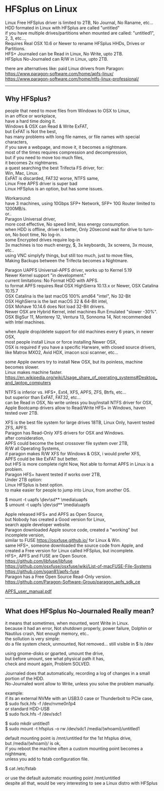 # HFSplus on Linux

Linux Free HFSplus driver is limited to 2TB, No Journal, No Raname, etc... </br>
HDD formated in Linux with HFSplus are called "untitled" </br>
if you have multiple drives/partitions when mounted are called: "untitled1", 2, 3, etc..., </br>
Requires Real OSX 10.6 or Newer to rename HFSplus HHDs, Drives or Partitions. </br>
HFS+ Journaled can be Read in Linux, No Write, upto 2TB. </br>
HFSplus No-Journaled can R/W in Linux, upto 2TB. </br>

there are alternatives like: paid Linux drivers from Paragon: </br> 
https://www.paragon-software.com/home/apfs-linux/ </br>
https://www.paragon-software.com/home/ntfs-linux-professional/ </br>

----------

## Why HFSplus? 

people that need to move files from Windows to OSX to Linux, </br>
in an office or workplace, </br>
have a hard time doing it. </br>
Windows & OSX can Read & Write ExFAT, </br>
but ExFAT is Not the best, </br>
has many problems with long file names, or file names with special characters, </br>
if you save a webpage, and move it, it becomes a nightmare. </br>
most of the times requires compression and decompression, </br>
but if you need to move too much files, </br>
it becomes 2x nightmares. </br>
a quest searching the best Trifecta FS driver, for: </br>
Win, Mac, Linux. </br>
ExFAT is discarded, FAT32 worse, NTFS same, </br>
Linux Free APFS driver is super bad </br>
Linux HFSplus is an option, but has some issues. </br>

Workaround: </br>
have 3 machines, using 10Gbps SFP+ Network, SFP+ 10G Router limited to 1200MB/s. </br>
or.. </br>
Paragon Universal driver, </br>
more cost effective, No speed limit, less energy consumption. </br>
when HDD is offline, driver is better, Only 20second wait for drive to turn-on, No boot time, No log-in. </br>
some Encrypted drives require log-in </br>
3x machines is too much energy, $, 3x keyboards, 3x screens, 3x mouse, etc.. </br>
using VNC simplyfy things, but still too much, just to move files, </br>
Making Backups between the Trifecta becomes a Nightmare. </br>

Paragon UAPFS Universal-APFS driver, works up to Kernel 5.19 </br>
Newer Kernel support "in development." </br>
current limitations: No Format HDD with APFS. </br>
to format APFS requires Real OSX HighSierra 10.13.x or Newer, OSX Catalina 10.15.7 </br>
OSX Catalina is the last macOS 100% amd64 "intel", No 32-Bit </br>
OSX HighSierra is the last macOS 32 & 64-Bit intel, </br>
OSX Mohave 10.14.6 does Not load 32-Bit drivers. </br>
Newer OSX are Hybrid Kernel, intel machines Run Emulated "slower -30%". </br>
OSX BigSur 11, Monterey 12, Ventura 13, Sonnoma 14, Not recommended with Intel machines. </br>

when Apple drop/delete support for old machines every 6 years, in newer OSX, </br>
most people install Linux or force installing Newer OSX, </br>
OSX is required if you have a specific Harware, with closed source drivers, </br>
like Matrox MXO2, Avid HDX, imacon scsi scanner, etc... </br>

some Apple owners try to install New OSX, but its poinless, machine becomes slower. </br>
Linux makes machine faster. </br>
https://en.wikipedia.org/wiki/Usage_share_of_operating_systems#Desktop_and_laptop_computers </br>

NTFS is inferior vs. HFS+, Ext4, XFS, APFS, ZFS, Btrfs, etc... </br>
but superior than ExFAT, FAT32, etc... </br>
can be Read in OSX, No write unless you buy/install NTFS driver for OSX, </br>
Apple Bootcamp drivers allow to Read/Write HFS+ in Windows, haven tested over 2TB. </br>

XFS is the best file system for large drives 18TB, Linux Only, havent tested ZFS, APFS. </br>
Paragon has Read-Only XFS drivers for OSX and Windows. </br>
after consideration, </br>
APFS could become the best crossover file system over 2TB, </br>
R/W all Operating Systems, </br>
if paragon makes R/W XFS for Windows & OSX, i would prefer XFS, </br>
APFS could be like ExFAT but better. </br>
but HFS is more complete right Now, Not able to format APFS in Linux is a problem. </br>
Paragon HFS+ havent tested if works over 2TB, </br>
Under 2TB option: </br>
Linux HFSplus is best option. </br>
to make easier for people to jump into Linux, from another OS. </br>

$ mount -t uapfs \ḑev\sd** \media\uapfs </br>
$ umount -t uapfs \ḑev\sd** \media\uapfs </br>

Apple released HFS+ and APFS as Open Source, </br>
but Nobody has created a Good version for Linux, </br>
search apple developer website. </br>
Paragon downloaded Apple source code, created a "working" but incomplete version, </br>
similar to FUSE https://osxfuse.github.io/ for Linux & Win. </br>
same HFS+, someone downloaded the source code from Apple, and created a Free version for Linux called HFSplus, but incomplete. </br>
HFS+, APFS and FUSE are Open Source. </br>
https://github.com/libfuse/libfuse </br>
https://github.com/osxfuse/osxfuse/wiki/List-of-macFUSE-File-Systems </br>
https://github.com/sgan81/apfs-fuse </br>
Paragon has a Free Open Source Read-Only version. </br>
https://github.com/Paragon-Software-Group/paragon_apfs_sdk_ce </br>

[APFS_user_manual.pdf](https://github.com/juanpc2018/HFSplus-on-Linux/files/13272392/APFS_user_manual.pdf)

----------

## What does HFSplus No-Journaled Really mean?

it means that sometimes, when mounted, wont Write in Linux. </br>
because it had an error, Not shutdown properly, power failure, Dolphin or Nautilus crash, Not enough memory, etc..  </br>
the sollution is very simple: </br>
do a file system check, unmounted, Not removed... still visible in $ ls /dev </br>

using gnome-disks or gparted, umount the drive,  </br>
but before umount, see what physical path it has, </br>
check and mount again, Problem SOLVED. </br>

Journaled does that automatically, recording a log of changes in a small portion of the HDD. </br>
No-Journaled wont allow to Write, unless you solve the problem manually. </br>

example: </br>
if its an external NVMe with an USB3.0 case or Thunderbolt to PCIe case,  </br>
$ sudo fsck.hfs -f /dev/nvme0n1p4 </br>
or standard HDD-USB </br>
$ sudo fsck.hfs -f /dev/sdc1 </br>

$ sudo mkdir untitled1 </br>
$ sudo mount -t hfsplus -o rw /dev/sdc1 /media/(whoami)/untitled1 </br>

default mounting point is /mnt/untitled for the 1st hfsplus drive, </br>
but /media/(whoami)/ is ok, </br>
if you reboot the machine often a custom mounting point becomes a nightmare, </br>
unless you add to fstab configuration file. </br>

$ cat /etc/fstab </br>

or use the default automatic mounting point /mnt/untitled  </br>
despite all that, would be very interesting to see a Linux distro with HFSplus </br>
